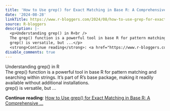 ```yaml
---
title: 'How to Use grep() for Exact Matching in Base R: A Comprehensive Guide'
date: '2024-08-28'
linkTitle: https://www.r-bloggers.com/2024/08/how-to-use-grep-for-exact-matching-in-base-r-a-comprehensive-guide/
source: R-bloggers
description: |-
  <p>Understanding grep() in R<br />
  The grep() function is a powerful tool in base R for pattern matching and searching within strings. It’s part of R’s base package, making it readily available without additional installations.<br />
  grep() is versatile, but ...</p>
  <strong>Continue reading</strong>: <a href="https://www.r-bloggers.com/2024/08/how-to-use-grep-for-exact-matching-in-base-r-a-comprehensive-guide/">How to Use grep() for Exact Matching in Base R: A Comprehensive ...
disable_comments: true
---
```

<p>Understanding grep() in R<br />
The grep() function is a powerful tool in base R for pattern matching and searching within strings. It’s part of R’s base package, making it readily available without additional installations.<br />
grep() is versatile, but ...</p>
<strong>Continue reading</strong>: <a href="https://www.r-bloggers.com/2024/08/how-to-use-grep-for-exact-matching-in-base-r-a-comprehensive-guide/">How to Use grep() for Exact Matching in Base R: A Comprehensive ...
